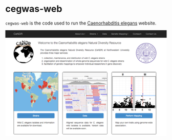 # cegwas-web

`cegwas-web` is the code used to run the [Caenorhabditis elegans](http://www.elegansvariation.org) website.

![cendr website](cendr/static/img/main/screenshot.png)